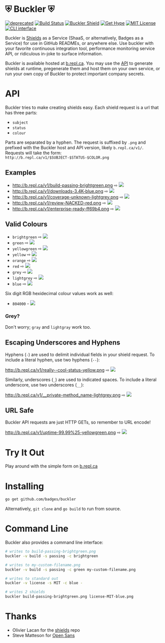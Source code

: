 # ⛨ Buckler ⛨

[![deprecated](http://badges.github.io/stability-badges/dist/deprecated.svg)](http://github.com/badges/stability-badges)
[![Build Status](https://travis-ci.org/badges/buckler.png)](https://travis-ci.org/badges/buckler)
[![Buckler Shield](http://b.repl.ca/v1/use-buckler-blue.png)](http://buckler.repl.ca)
[![Get Hype](http://b.repl.ca/v1/GET-HYPE!-orange.png)](http://buckler.repl.ca)
[![MIT License](http://b.repl.ca/v1/License-MIT-red.png)](LICENSE)
[![CLI interface](http://b.repl.ca/v1/command-line-blue.png)](#command-line)

Buckler is [Shields](https://github.com/badges/shields) as a Service (ShaaS, or alternatively, Badges as a Service)
for use in GitHub READMEs, or anywhere else. Use buckler with your favorite continuous integration tool, performance
monitoring service API, or ridiculous in-joke to surface information.

Buckler is available hosted at [b.repl.ca](http://buckler.repl.ca). You may use the [API](#API) to generate shields at runtime,
pregenerate them and host them on your own service, or run your own copy of Buckler to protect important company secrets.

# API

Buckler tries to make creating shields easy. Each shield request is a url that has three parts:
- `subject`
- `status`
- `colour`

Parts are separated by a hyphen. The request is suffixed by `.png` and prefixed with the Buckler host and API version, likely
`b.repl.ca/v1/`. Requests will take the form: `http://b.repl.ca/v1/$SUBJECT-$STATUS-$COLOR.png`

## Examples

- http://b.repl.ca/v1/build-passing-brightgreen.png ⇨ ![](http://b.repl.ca/v1/build-passing-brightgreen.png)
- http://b.repl.ca/v1/downloads-3.4K-blue.png ⇨ ![](http://b.repl.ca/v1/downloads-3.4K-blue.png)
- http://b.repl.ca/v1/coverage-unknown-lightgrey.png ⇨ ![](http://b.repl.ca/v1/coverage-unknown-lightgrey.png)
- http://b.repl.ca/v1/review-NACKED-red.png ⇨ ![](http://b.repl.ca/v1/review-NACKED-red.png)
- http://b.repl.ca/v1/enterprise-ready-ff69b4.png ⇨ ![](http://b.repl.ca/v1/enterprise-ready-ff69b4.png)

## Valid Colours

- `brightgreen` ⇨ ![](http://b.repl.ca/v1/colour-brightgreen-brightgreen.png)
- `green` ⇨ ![](http://b.repl.ca/v1/colour-green-green.png)
- `yellowgreen` ⇨ ![](http://b.repl.ca/v1/colour-yellowgreen-yellowgreen.png)
- `yellow` ⇨ ![](http://b.repl.ca/v1/colour-yellow-yellow.png)
- `orange` ⇨ ![](http://b.repl.ca/v1/colour-orange-orange.png)
- `red` ⇨ ![](http://b.repl.ca/v1/colour-red-red.png)
- `grey` ⇨ ![](http://b.repl.ca/v1/colour-grey-grey.png)
- `lightgrey` ⇨ ![](http://b.repl.ca/v1/colour-lightgrey-lightgrey.png)
- `blue` ⇨ ![](http://b.repl.ca/v1/colour-blue-blue.png)

Six digit RGB hexidecimal colour values work as well:


- `804000` - ![](http://b.repl.ca/v1/colour-brown-804000.png)

### Grey?

Don't worry; `gray` and `lightgray` work too.

## Escaping Underscores and Hyphens

Hyphens (`-`) are used to delimit individual fields in your shield request. To include a literal hyphen, use two hyphens (`--`):

http://b.repl.ca/v1/really--cool-status-yellow.png ⇨ ![](http://b.repl.ca/v1/really--cool-status-yellow.png)

Similarly, underscores (`_`) are used to indicated spaces. To include a literal underscore, use two underscores (`__`):

http://b.repl.ca/v1/__private-method_name-lightgrey.png ⇨ ![](http://b.repl.ca/v1/__private-method_name-lightgrey.png)

## URL Safe

Buckler API requests are just HTTP GETs, so remember to URL encode!

http://b.repl.ca/v1/uptime-99.99%25-yellowgreen.png ⇨ ![](http://b.repl.ca/v1/uptime-99.99%25-yellowgreen.png)

# Try It Out

Play around with the simple form on [b.repl.ca](http://b.repl.ca)

# Installing

```bash
go get github.com/badges/buckler
```

Alternatively, `git clone` and `go build` to run from source.

# Command Line

Buckler also provides a command line interface:

```bash
# writes to build-passing-brightgreen.png
buckler -v build -s passing -c brightgreen

# writes to my-custom-filename.png
buckler -v build -s passing -c green my-custom-filename.png

# writes to standard out
buckler -v license -s MIT -c blue -

# writes 2 shields
buckler build-passing-brightgreen.png license-MIT-blue.png
```

# Thanks

- Olivier Lacan for the [shields](https://github.com/badges/shields) repo
- Steve Matteson for [Open Sans](http://opensans.com/)
